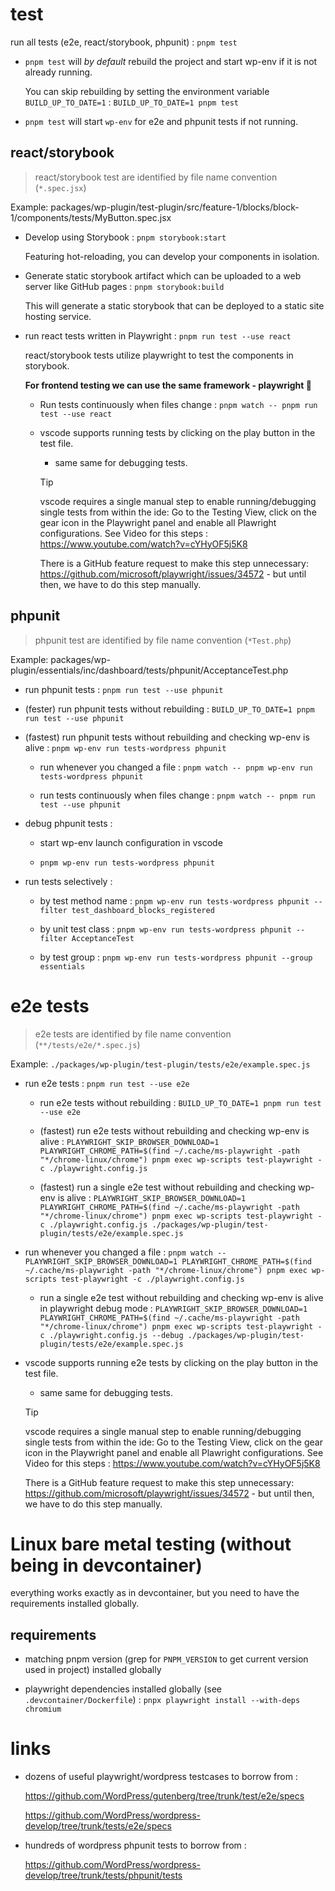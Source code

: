 # test

run all tests (e2e, react/storybook, phpunit) : `pnpm test`

- `pnpm test` will _by default_ rebuild the project and start wp-env if it is not already running.

  You can skip rebuilding by setting the environment variable `BUILD_UP_TO_DATE=1` : `BUILD_UP_TO_DATE=1 pnpm test`

- `pnpm test` will start `wp-env` for e2e and phpunit tests if not running.

## react/storybook

> react/storybook test are identified by file name convention (`*.spec.jsx`)

Example: packages/wp-plugin/test-plugin/src/feature-1/blocks/block-1/components/tests/MyButton.spec.jsx

- Develop using Storybook : `pnpm storybook:start`

  Featuring hot-reloading, you can develop your components in isolation.

- Generate static storybook artifact which can be uploaded to a web server like GitHub pages : `pnpm storybook:build`

  This will generate a static storybook that can be deployed to a static site hosting service.

- run react tests written in Playwright : `pnpm run test --use react`

  react/storybook tests utilize playwright to test the components in storybook.

  **For frontend testing we can use the same framework - playwright 🙌**

  - Run tests continuously when files change : `pnpm watch -- pnpm run test --use react`

  - vscode supports running tests by clicking on the play button in the test file.

    - same same for debugging tests.

    > [!TIP]
    > vscode requires a single manual step to enable running/debugging single tests from within the ide:
    > Go to the Testing View, click on the gear icon in the Playwright panel and enable all Plawright configurations.
    > See Video for this steps : https://www.youtube.com/watch?v=cYHyOF5j5K8
    >
    > There is a GitHub feature request to make this step unnecessary: https://github.com/microsoft/playwright/issues/34572 - but until then, we have to do this step manually.

## phpunit

> phpunit test are identified by file name convention (`*Test.php`)

Example: packages/wp-plugin/essentials/inc/dashboard/tests/phpunit/AcceptanceTest.php

- run phpunit tests : `pnpm run test --use phpunit`

- (fester) run phpunit tests without rebuilding : `BUILD_UP_TO_DATE=1 pnpm run test --use phpunit`

- (fastest) run phpunit tests without rebuilding and checking wp-env is alive : `pnpm wp-env run tests-wordpress phpunit`

  - run whenever you changed a file : `pnpm watch -- pnpm wp-env run tests-wordpress phpunit`

  - run tests continuously when files change : `pnpm watch -- pnpm run test --use phpunit`

- debug phpunit tests :

  - start wp-env launch configuration in vscode

  - `pnpm wp-env run tests-wordpress phpunit`

- run tests selectively :

  - by test method name : `pnpm wp-env run tests-wordpress phpunit --filter test_dashboard_blocks_registered`

  - by unit test class : `pnpm wp-env run tests-wordpress phpunit --filter AcceptanceTest`

  - by test group : `pnpm wp-env run tests-wordpress phpunit --group essentials`

# e2e tests

> e2e tests are identified by file name convention (`**/tests/e2e/*.spec.js`)

Example: `./packages/wp-plugin/test-plugin/tests/e2e/example.spec.js`

- run e2e tests : `pnpm run test --use e2e`

  - run e2e tests without rebuilding : `BUILD_UP_TO_DATE=1 pnpm run test --use e2e`

  - (fastest) run e2e tests without rebuilding and checking wp-env is alive : `PLAYWRIGHT_SKIP_BROWSER_DOWNLOAD=1 PLAYWRIGHT_CHROME_PATH=$(find ~/.cache/ms-playwright -path "*/chrome-linux/chrome") pnpm exec wp-scripts test-playwright -c ./playwright.config.js`

  - (fastest) run a single e2e test without rebuilding and checking wp-env is alive : `PLAYWRIGHT_SKIP_BROWSER_DOWNLOAD=1 PLAYWRIGHT_CHROME_PATH=$(find ~/.cache/ms-playwright -path "*/chrome-linux/chrome") pnpm exec wp-scripts test-playwright -c ./playwright.config.js ./packages/wp-plugin/test-plugin/tests/e2e/example.spec.js`

- run whenever you changed a file : `pnpm watch -- PLAYWRIGHT_SKIP_BROWSER_DOWNLOAD=1 PLAYWRIGHT_CHROME_PATH=$(find ~/.cache/ms-playwright -path "*/chrome-linux/chrome") pnpm exec wp-scripts test-playwright -c ./playwright.config.js`

  - run a single e2e test without rebuilding and checking wp-env is alive in playwright debug mode : `PLAYWRIGHT_SKIP_BROWSER_DOWNLOAD=1 PLAYWRIGHT_CHROME_PATH=$(find ~/.cache/ms-playwright -path "*/chrome-linux/chrome") pnpm exec wp-scripts test-playwright -c ./playwright.config.js --debug ./packages/wp-plugin/test-plugin/tests/e2e/example.spec.js`

- vscode supports running e2e tests by clicking on the play button in the test file.

  - same same for debugging tests.

  > [!TIP]
  > vscode requires a single manual step to enable running/debugging single tests from within the ide:
  > Go to the Testing View, click on the gear icon in the Playwright panel and enable all Plawright configurations.
  > See Video for this steps : https://www.youtube.com/watch?v=cYHyOF5j5K8
  >
  > There is a GitHub feature request to make this step unnecessary: https://github.com/microsoft/playwright/issues/34572 - but until then, we have to do this step manually.

# Linux bare metal testing (without being in devcontainer)

everything works exactly as in devcontainer, but you need to have the requirements installed globally.

## requirements

- matching pnpm version (grep for `PNPM_VERSION` to get current version used in project) installed globally

- playwright dependencies installed globally (see `.devcontainer/Dockerfile`) : `pnpx playwright install --with-deps chromium`

# links

- dozens of useful playwright/wordpress testcases to borrow from :

  https://github.com/WordPress/gutenberg/tree/trunk/test/e2e/specs

  https://github.com/WordPress/wordpress-develop/tree/trunk/tests/e2e/specs

- hundreds of wordpress phpunit tests to borrow from :

  https://github.com/WordPress/wordpress-develop/tree/trunk/tests/phpunit/tests
